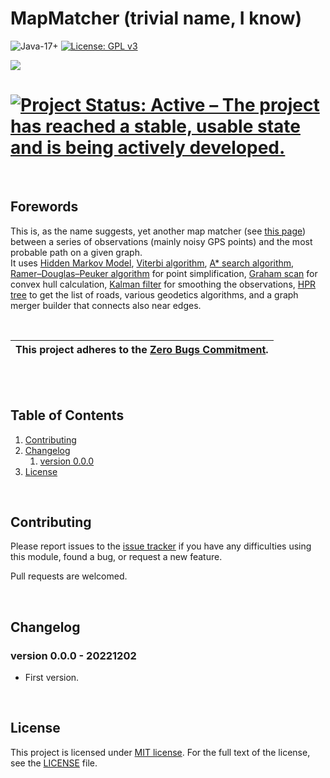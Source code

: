 # MapMatcher (trivial name, I know)

![Java-17+](https://img.shields.io/badge/java-17%2B-orange.svg) [![License: GPL v3](https://img.shields.io/badge/License-MIT-blue.svg)](https://www.gnu.org/licenses/gpl-3.0)

<a href="https://codeclimate.com/github/mtrevisan/MapMatcher/maintainability"><img src="https://api.codeclimate.com/v1/badges/bff8577200d792e1e197/maintainability" /></a>

[![Project Status: Active – The project has reached a stable, usable state and is being actively developed.](https://www.repostatus.org/badges/latest/active.svg)](https://www.repostatus.org/#active)
==========

<br />

## Forewords
This is, as the name suggests, yet another map matcher (see [this page](https://en.wikipedia.org/wiki/Map_matching)) between a series of observations (mainly noisy GPS points) and the most probable path on a given graph.<br/>
It uses [Hidden Markov Model](https://en.wikipedia.org/wiki/Hidden_Markov_model), [Viterbi algorithm](https://en.wikipedia.org/wiki/Viterbi_algorithm), [A* search algorithm](https://en.wikipedia.org/wiki/A*_search_algorithm), [Ramer–Douglas–Peuker algorithm](https://en.wikipedia.org/wiki/Ramer%E2%80%93Douglas%E2%80%93Peucker_algorithm) for point simplification, [Graham scan](https://en.wikipedia.org/wiki/Graham_scan) for convex hull calculation, [Kalman filter](https://en.wikipedia.org/wiki/Kalman_filter) for smoothing the observations, [HPR tree](https://en.wikipedia.org/wiki/Hilbert_R-tree) to get the list of roads, various geodetics algorithms, and a graph merger builder that connects also near edges.

<br />

| This project adheres to the **[Zero Bugs Commitment](https://github.com/classgraph/classgraph/blob/master/Zero-Bugs-Commitment.md)**. |
|---------------------------------------------------------------------------------------------------------------------------------------|

<br/>
<br/>

## Table of Contents
1. [Contributing](#contributing)
2. [Changelog](#changelog)
    1. [version 0.0.0](#changelog-0.0.0)
3. [License](#license)

<br/>

<a name="contributing"></a>
## Contributing
Please report issues to the [issue tracker](https://github.com/mtrevisan/MapMatcher/issues) if you have any difficulties using this module, found a bug, or request a new feature.

Pull requests are welcomed.

<br/>

<a name="changelog"></a>
## Changelog

<a name="changelog-0.0.0"></a>
### version 0.0.0 - 20221202
- First version.


<br/>

<a name="license"></a>
## License
This project is licensed under [MIT license](http://opensource.org/licenses/MIT).
For the full text of the license, see the [LICENSE](LICENSE) file.
